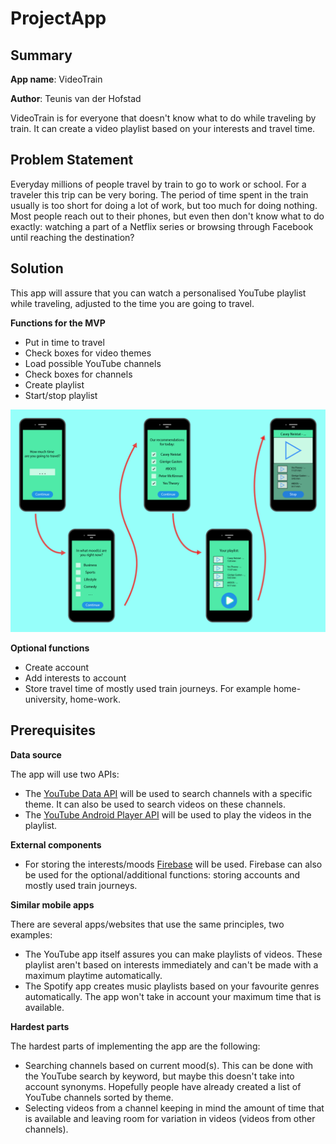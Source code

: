 # ProjectApp

## Summary 
**App name**: VideoTrain

**Author**: Teunis van der Hofstad 

VideoTrain is for everyone that doesn't know what to do while traveling by train. It can create a video playlist based on your interests and travel time. 

## Problem Statement 
Everyday millions of people travel by train to go to work or school. 
For a traveler this trip can be very boring. 
The period of time spent in the train usually is too short for doing a lot of work, but too much for doing nothing. 
Most people reach out to their phones, but even then don't know what to do exactly: watching a part of a Netflix series or browsing through Facebook until reaching the destination? 

## Solution 
This app will assure that you can watch a personalised YouTube playlist while traveling, adjusted to the time you are going to travel.  


**Functions for the MVP**
- Put in time to travel
- Check boxes for video themes
- Load possible YouTube channels 
- Check boxes for channels 
- Create playlist 
- Start/stop playlist 

![Alt text](https://github.com/teunisvdh/ProjectApp/blob/master/doc/jpg_Tekengebied%201%404x-100.jpg)

**Optional functions**
- Create account 
- Add interests to account 
- Store travel time of mostly used train journeys. For example home-university, home-work. 

## Prerequisites 

**Data source**

The app will use two APIs: 
- The [YouTube Data API](https://developers.google.com/youtube/v3/getting-started) will be used to search channels with a specific theme. It can also be used to search videos on these channels. 
- The [YouTube Android Player API](https://developers.google.com/youtube/android/player/) will be used to play the videos in the playlist. 

**External components** 
- For storing the interests/moods [Firebase](https://firebase.google.com/) will be used. Firebase can also be used for the optional/additional functions: storing accounts and mostly used train journeys. 

**Similar mobile apps**

There are several apps/websites that use the same principles, two examples: 

- The YouTube app itself assures you can make playlists of videos. These playlist aren't based on interests immediately and can't be made with a maximum playtime automatically. 
- The Spotify app creates music playlists based on your favourite genres automatically. The app won't take in account your maximum time that is available. 

**Hardest parts** 

The hardest parts of implementing the app are the following: 
- Searching channels based on current mood(s). This can be done with the YouTube search by keyword, but maybe this doesn't take into account synonyms. Hopefully people have already created a list of YouTube channels sorted by theme.  
- Selecting videos from a channel keeping in mind the amount of time that is available and leaving room for variation in videos (videos from other channels). 
